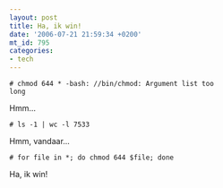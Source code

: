 ```yaml
---
layout: post
title: Ha, ik win!
date: '2006-07-21 21:59:34 +0200'
mt_id: 795
categories:
- tech
---
```

<code># chmod 644 *
-bash: //bin/chmod: Argument list too long</code>

Hmm...

<code># ls -1 | wc -l
7533</code>

Hmm, vandaar...

<code># for file in *; do chmod 644 $file; done</code>

Ha, ik win!
